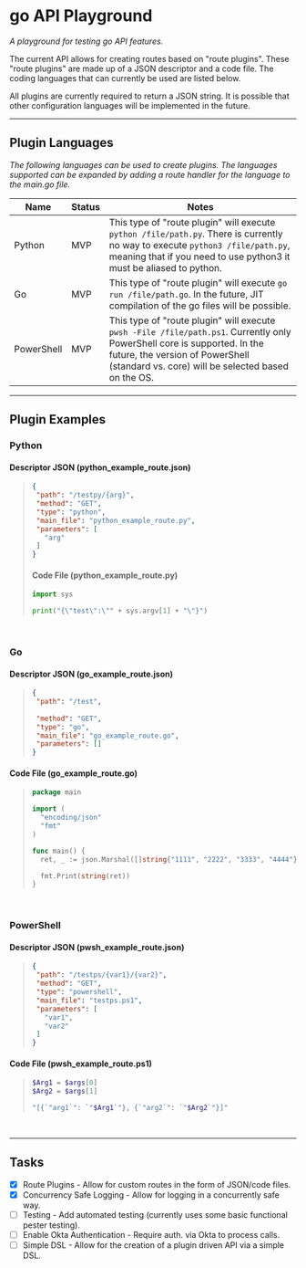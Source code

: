 # go API Playground

*A playground for testing go API features.*  

The current API allows for creating routes based on "route plugins". These "route plugins" are made up of a JSON descriptor and a code file. The coding languages that can currently be used are listed below.  

All plugins are currently required to return a JSON string. It is possible that other configuration languages will be implemented in the future.

----
## Plugin Languages
*The following languages can be used to create plugins. The languages supported can be expanded by adding a route handler for the language to the main.go file.*

| Name | Status | Notes |
| ---- | ------ | ----- |
| Python | MVP | This type of "route plugin" will execute `python /file/path.py`. There is currently no way to execute `python3 /file/path.py`, meaning that if you need to use python3 it must be aliased to python. |
| Go | MVP | This type of "route plugin" will execute `go run /file/path.go`. In the future, JIT compilation of the go files will be possible. |
| PowerShell | MVP | This type of "route plugin" will execute `pwsh -File /file/path.ps1`. Currently only PowerShell core is supported. In the future, the version of PowerShell (standard vs. core) will be selected based on the OS. |

----
## Plugin Examples

### Python

#### Descriptor JSON (python_example_route.json)

>```json
>{
>  "path": "/testpy/{arg}",
>  "method": "GET",
>  "type": "python",
>  "main_file": "python_example_route.py",
>  "parameters": [
>    "arg"
>  ]
>}
>```
>
>#### Code File (python_example_route.py)
>
>```python
>import sys
>
>print("{\"test\":\"" + sys.argv[1] + "\"}")
>```

<br>

### Go

#### Descriptor JSON (go_example_route.json)

>```json
>{
>  "path": "/test",
>  
>  "method": "GET",
>  "type": "go",
>  "main_file": "go_example_route.go",
>  "parameters": []
>}
>```

#### Code File (go_example_route.go)

>```go
>package main
>
>import (
>	"encoding/json"
>	"fmt"
>)
>
>func main() {
>	ret, _ := json.Marshal([]string{"1111", "2222", "3333", "4444"})
>
>	fmt.Print(string(ret))
>}
>```

<br>

### PowerShell

#### Descriptor JSON (pwsh_example_route.json)

>```json
>{
>  "path": "/testps/{var1}/{var2}",
>  "method": "GET",
>  "type": "powershell",
>  "main_file": "testps.ps1",
>  "parameters": [
>    "var1",
>    "var2"
>  ]
>}
>```

#### Code File (pwsh_example_route.ps1)

>```powershell
>$Arg1 = $args[0]
>$Arg2 = $args[1]
>
>"[{`"arg1`": `"$Arg1`"}, {`"arg2`": `"$Arg2`"}]"
>```

<br>

----
## Tasks

- [X] Route Plugins - Allow for custom routes in the form of JSON/code files.
- [X] Concurrency Safe Logging - Allow for logging in a concurrently safe way.
- [ ] Testing - Add automated testing (currently uses some basic functional pester testing).
- [ ] Enable Okta Authentication - Require auth. via Okta to process calls.
- [ ] Simple DSL - Allow for the creation of a plugin driven API via a simple DSL.
